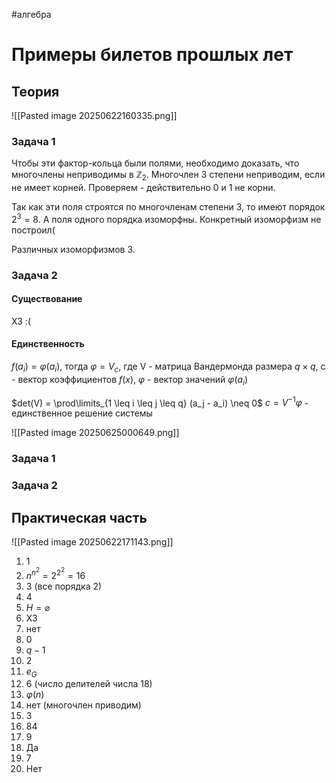 #алгебра 
# Примеры билетов прошлых лет
## Теория
![[Pasted image 20250622160335.png]]
### Задача 1
Чтобы эти фактор-кольца были полями, необходимо доказать, что многочлены неприводимы в $\mathbb{Z}_2$. Многочлен 3 степени неприводим, если не имеет корней. Проверяем - действительно 0 и 1 не корни.

Так как эти поля строятся по многочленам степени 3, то имеют порядок $2^3 = 8$. А поля одного порядка изоморфны. Конкретный изоморфизм не построил(

Различных изоморфизмов 3.

### Задача 2
#### Существование
ХЗ :(

#### Единственность
$f(a_i) = \varphi(a_i)$, тогда $\varphi = V_c$, где V - матрица Вандермонда размера $q \times q$, c - вектор коэффициентов $f(x)$, $\varphi$ - вектор значений $\varphi(a_i)$

$det(V) = \prod\limits_{1 \leq i \leq j \leq q} (a_j - a_i) \neq 0$
$c = V^{-1} \varphi$ - единственное решение системы

![[Pasted image 20250625000649.png]]
### Задача 1


### Задача 2


## Практическая часть
![[Pasted image 20250622171143.png]]
1. 1
2. $n^{n^2} = 2^{2^2} = 16$
3. 3 (все порядка 2)
4. 4
5. $H = \varnothing$
6. ХЗ
7. нет
8. 0
9. $q - 1$
10. 2
11. $e_G$
12. 6 (число делителей числа 18)
13. $\varphi(n)$
14. нет (многочлен приводим)
15. 3
16. 84
17. 9
18. Да
19. 7
20. Нет

